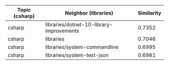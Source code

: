 | Topic (csharp) | Neighbor (libraries) | Similarity |
|-------------|-------------------|------------|
| csharp | libraries/dotnet-10-library-improvements | 0.7352 |
| csharp | libraries | 0.7046 |
| csharp | libraries/system-commandline | 0.6995 |
| csharp | libraries/system-text-json | 0.6981 |

